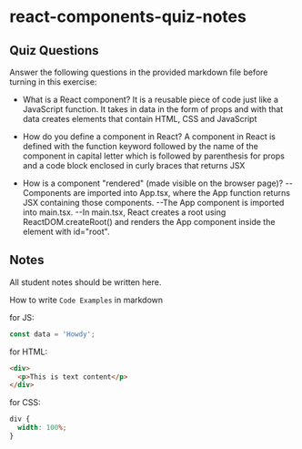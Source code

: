 # react-components-quiz-notes

## Quiz Questions

Answer the following questions in the provided markdown file before turning in this exercise:

- What is a React component?
  It is a reusable piece of code just like a JavaScript function. It takes in data in the form of props and with that data creates elements that contain HTML, CSS and JavaScript

- How do you define a component in React?
  A component in React is defined with the function keyword followed by the name of the component in capital letter which is followed by parenthesis for props and a code block enclosed in curly braces that returns JSX

- How is a component "rendered" (made visible on the browser page)?
  --Components are imported into App.tsx, where the App function returns JSX containing those components.
  --The App component is imported into main.tsx.
  --In main.tsx, React creates a root using ReactDOM.createRoot() and renders the App component inside the element with id="root".

## Notes

All student notes should be written here.

How to write `Code Examples` in markdown

for JS:

```javascript
const data = 'Howdy';
```

for HTML:

```html
<div>
  <p>This is text content</p>
</div>
```

for CSS:

```css
div {
  width: 100%;
}
```
